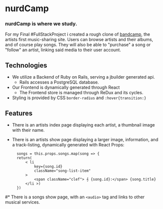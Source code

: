 # nurdCamp

### nurdCamp is where we study. 
For my Final #FullStackProject i created a rough clone of [bandcamp](https://bandcamp.com/), the artists first music-sharing site. Users can browse artists and their albums, and of course play songs. They will also be able to "purchase" a song or "follow" an artist, linking said media to their user account.


## Technologies
* We utilize a Backend of Ruby on Rails, serving a jbuilder generated api.
    * Rails accesses a PostgreSQL database.
* Our Frontend is dynamically generated through React
    * The Frontend store is managed through ReDux and its cycles.
* Styling is provided by CSS `border-radius` and `:hover{transition:}` 

## Features
* There is an artists index page displaying each artist, a thumbnail image with their name.

* There is an artists show page displaying a larger image, information, and a track-listing, dynamically generated with React Props:
        
        songs = this.props.songs.map(song => {
        return(
            < li
                key={song.id}
                className="song-list-item"
            >
                <span className="clef"> 𝄞 {song.id}:</span> {song.title}
            </li >) 
        })

#* There is a songs show page, with an `<audio>` tag and links to other musical services. 
